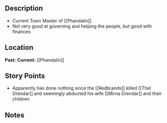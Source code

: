 ## Description
- Current Town Master of [[Phandalin]]
- Not very good at governing and helping the people, but good with finances
## Location
**Past:** 
**Current:** [[Phandalin]]
## Story Points
- Apparently has done nothing since the [[Redbrands]] killed [[Thel Drendar]] and seemingly abducted his wife [[Mirna Drendar]] and their children
## Notes

